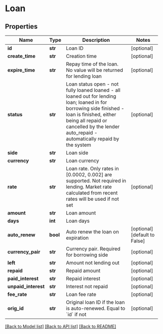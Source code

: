 # Loan

## Properties
Name | Type | Description | Notes
------------ | ------------- | ------------- | -------------
**id** | **str** | Loan ID | [optional] 
**create_time** | **str** | Creation time | [optional] 
**expire_time** | **str** | Repay time of the loan. No value will be returned for lending loan | [optional] 
**status** | **str** | Loan status  open - not fully loaned loaned - all loaned out for lending loan; loaned in for borrowing side finished - loan is finished, either being all repaid or cancelled by the lender auto_repaid - automatically repaid by the system | [optional] 
**side** | **str** | Loan side | 
**currency** | **str** | Loan currency | 
**rate** | **str** | Loan rate. Only rates in [0.0002, 0.002] are supported.  Not required in lending. Market rate calculated from recent rates will be used if not set | [optional] 
**amount** | **str** | Loan amount | 
**days** | **int** | Loan days | 
**auto_renew** | **bool** | Auto renew the loan on expiration | [optional] [default to False]
**currency_pair** | **str** | Currency pair. Required for borrowing side | [optional] 
**left** | **str** | Amount not lending out | [optional] 
**repaid** | **str** | Repaid amount | [optional] 
**paid_interest** | **str** | Repaid interest | [optional] 
**unpaid_interest** | **str** | Interest not repaid | [optional] 
**fee_rate** | **str** | Loan fee rate | [optional] 
**orig_id** | **str** | Original loan ID if the loan is auto-renewed. Equal to &#x60;id&#x60; if not | [optional] 

[[Back to Model list]](../README.md#documentation-for-models) [[Back to API list]](../README.md#documentation-for-api-endpoints) [[Back to README]](../README.md)


